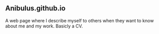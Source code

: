 ## Anibulus.github.io
A web page where I describe myself to others when they want to know about me and my work. Basicly a CV.
